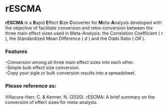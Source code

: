 # rESCMA

<b>rESCMA</b> is a <b>R</b>apid <b>E</b>ffect <b>S</b>ize <b>C</b>onverter for <b>M</b>eta-<b>A</b>nalysis developed with the objective of facilitate conversion and retro-conversion between the three main effect sizes used in Meta-Analysis: the Correlation Coefficient ( <i>r</i> ), the Standardized Mean Difference ( <i>d</i> ) and the Odds Ratio ( <i>OR</i> ).

### Features 
-Conversion among all three main effect sizes into each other.<br>-Simple bulk effect size conversion.<br>-Copy your sigle or bulk conversion results into a spreadsheet.

### Please reference as:
Villacura-Herr, C. & Kenner, N. (2020). rESCMA: A brief summary on the conversion of effect sizes for meta-analysis.
